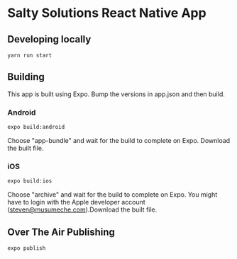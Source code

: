# Salty Solutions React Native App

## Developing locally

`yarn run start`

## Building

This app is built using Expo. Bump the versions in app.json and then build.

### Android

```bash
expo build:android
```

Choose "app-bundle" and wait for the build to complete on Expo. Download the built file.

### iOS

```bash
expo build:ios
```

Choose "archive" and wait for the build to complete on Expo. You might have to login with the Apple developer account (steven@musumeche.com).Download the built file.

## Over The Air Publishing

```bash
expo publish
```
